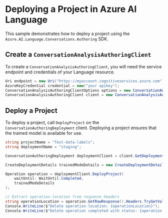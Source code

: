 # Deploying a Project in Azure AI Language

This sample demonstrates how to deploy a project using the `Azure.AI.Language.Conversations.Authoring` SDK.

## Create a `ConversationAnalysisAuthoringClient`

To create a `ConversationAnalysisAuthoringClient`, you will need the service endpoint and credentials of your Language resource.

```C# Snippet:CreateAuthoringClientForSpecificApiVersion
Uri endpoint = new Uri("https://myaccount.cognitiveservices.azure.com");
AzureKeyCredential credential = new("your apikey");
ConversationAnalysisAuthoringClientOptions options = new ConversationAnalysisAuthoringClientOptions(ConversationAnalysisAuthoringClientOptions.ServiceVersion.V2024_11_15_Preview);
ConversationAnalysisAuthoringClient client = new ConversationAnalysisAuthoringClient(endpoint, credential, options);
```

## Deploy a Project

To deploy a project, call `DeployProject` on the `ConversationAuthoringDeployment` client. Deploying a project ensures that the trained model is available for use.

```C# Snippet:Sample14_ConversationsAuthoring_DeployProject
string projectName = "Test-data-labels";
string deploymentName = "staging";

ConversationAuthoringDeployment deploymentClient = client.GetDeployment(projectName, deploymentName);

CreateDeploymentDetails trainedModeDetails = new CreateDeploymentDetails("m1");

Operation operation = deploymentClient.DeployProject(
    waitUntil: WaitUntil.Completed,
    trainedModeDetails
);

// Extract operation-location from response headers
string operationLocation = operation.GetRawResponse().Headers.TryGetValue("operation-location", out string location) ? location : "Not found";
Console.WriteLine($"Delete operation-location: {operationLocation}");
Console.WriteLine($"Delete operation completed with status: {operation.GetRawResponse().Status}");
```
